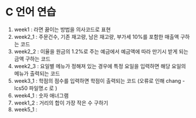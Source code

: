 # C 언어 연습

1. week1 : 라면 끓이는 방법을 의사코드로 표현
2. week2_1 : 주문건수, 기존 재고량, 남은 재고량, 부가세 10%를 포함한 매출액 구하는 코드
3. week2_2 : 이율을 원금의 1.2%로 주는 예금에서 예금액에 따라 만기시 받게 되는 금액 구하는 코드
4. week2_3 : 요일별 메뉴가 정해져 있는 경우에 특정 요일을 입력하면 해당 요일의 메뉴가 출력되는 코드 
5. week3_1 : 학점의 점수를 입력하면 학점이 출력되는 코드 (오류로 인해 chang -lcs50 파일명.c 로 )
6. week4_1 : 숫자 애너그램
7. week1_2 : 거리의 합이 가장 작은 수 구하기
8. week5_1 :
